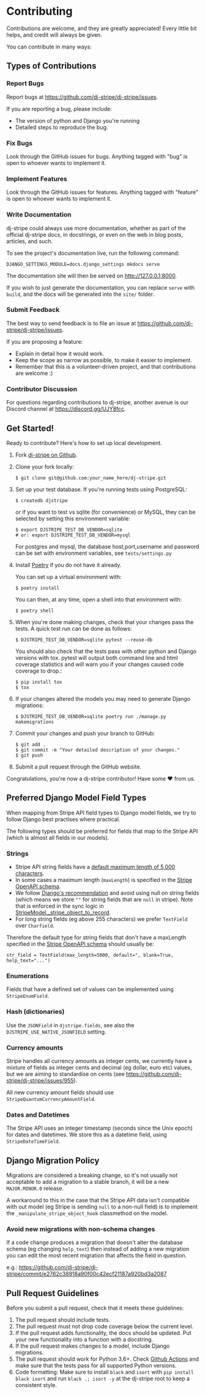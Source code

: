 # Contributing

Contributions are welcome, and they are greatly appreciated! Every little bit helps, and
credit will always be given.

You can contribute in many ways:

## Types of Contributions

### Report Bugs

Report bugs at <https://github.com/dj-stripe/dj-stripe/issues>.

If you are reporting a bug, please include:

-   The version of python and Django you're running
-   Detailed steps to reproduce the bug.

### Fix Bugs

Look through the GitHub issues for bugs. Anything tagged with "bug" is open to whoever
wants to implement it.

### Implement Features

Look through the GitHub issues for features. Anything tagged with "feature" is open to
whoever wants to implement it.

### Write Documentation

dj-stripe could always use more documentation, whether as part of the official dj-stripe
docs, in docstrings, or even on the web in blog posts, articles, and such.

To see the project's documentation live, run the following command:

    DJANGO_SETTINGS_MODULE=docs.django_settings mkdocs serve

The documentation site will then be served on <http://127.0.0.1:8000>.

If you wish to just generate the documentation, you can replace `serve` with `build`,
and the docs will be generated into the `site/` folder.

### Submit Feedback

The best way to send feedback is to file an issue at
<https://github.com/dj-stripe/dj-stripe/issues>.

If you are proposing a feature:

-   Explain in detail how it would work.
-   Keep the scope as narrow as possible, to make it easier to implement.
-   Remember that this is a volunteer-driven project, and that contributions are welcome
    :)

### Contributor Discussion

For questions regarding contributions to dj-stripe, another avenue is our Discord
channel at <https://discord.gg/UJY8fcc>.

## Get Started!

Ready to contribute? Here's how to set up local development.

1.  Fork [dj-stripe on Github](https://github.com/dj-stripe/dj-stripe).

2.  Clone your fork locally:

        $ git clone git@github.com:your_name_here/dj-stripe.git

3.  Set up your test database. If you're running tests using PostgreSQL:

        $ createdb djstripe

    or if you want to test vs sqlite (for convenience) or MySQL, they can be selected by
    setting this environment variable:

        $ export DJSTRIPE_TEST_DB_VENDOR=sqlite
        # or: export DJSTRIPE_TEST_DB_VENDOR=mysql

    For postgres and mysql, the database host,port,username and password can be set with
    environment variables, see `tests/settings.py`

4.  Install [Poetry](https://python-poetry.org/) if you do not have it already.

    You can set up a virtual environment with:

        $ poetry install

    You can then, at any time, open a shell into that environment with:

        $ poetry shell

5.  When you're done making changes, check that your changes pass the tests. A quick
    test run can be done as follows:

        $ DJSTRIPE_TEST_DB_VENDOR=sqlite pytest --reuse-db

    You should also check that the tests pass with other python and Django versions with
    tox. pytest will output both command line and html coverage statistics and will warn
    you if your changes caused code coverage to drop.:

        $ pip install tox
        $ tox

6.  If your changes altered the models you may need to generate Django migrations:

        $ DJSTRIPE_TEST_DB_VENDOR=sqlite poetry run ./manage.py makemigrations

7.  Commit your changes and push your branch to GitHub:

        $ git add .
        $ git commit -m "Your detailed description of your changes."
        $ git push

8.  Submit a pull request through the GitHub website.

Congratulations, you're now a dj-stripe contributor! Have some ♥ from us.

## Preferred Django Model Field Types

When mapping from Stripe API field types to Django model fields, we try to follow Django
best practises where practical.

The following types should be preferred for fields that map to the Stripe API (which is
almost all fields in our models).

### Strings

-   Stripe API string fields have a [default maximum length of 5,000
    characters](https://github.com/stripe/openapi/issues/26#issuecomment-392957633).
-   In some cases a maximum length (`maxLength`) is specified in the [Stripe OpenAPI
    schema](https://github.com/stripe/openapi/tree/master/openapi).
-   We follow [Django's
    recommendation](https://docs.djangoproject.com/en/dev/ref/models/fields/#null) and
    avoid using null on string fields (which means we store `""` for string fields that
    are `null` in stripe). Note that is enforced in the sync logic in
    [StripeModel.\_stripe_object_to_record](https://github.com/dj-stripe/dj-stripe/blob/master/djstripe/models/base.py).
-   For long string fields (eg above 255 characters) we prefer `TextField` over
    `Charfield`.

Therefore the default type for string fields that don't have a maxLength specified in
the [Stripe OpenAPI schema](https://github.com/stripe/openapi/tree/master/openapi)
should usually be:

    str_field = TextField(max_length=5000, default=", blank=True, help_text="...")

### Enumerations

Fields that have a defined set of values can be implemented using `StripeEnumField`.

### Hash (dictionaries)

Use the `JSONField` in `djstripe.fields`, see also the `DJSTRIPE_USE_NATIVE_JSONFIELD`
setting.

### Currency amounts

Stripe handles all currency amounts as integer cents, we currently have a mixture of
fields as integer cents and decimal (eg dollar, euro etc) values, but we are aiming to
standardise on cents (see <https://github.com/dj-stripe/dj-stripe/issues/955>).

All new currency amount fields should use `StripeQuantumCurrencyAmountField`.

### Dates and Datetimes

The Stripe API uses an integer timestamp (seconds since the Unix epoch) for dates and
datetimes. We store this as a datetime field, using `StripeDateTimeField`.

## Django Migration Policy

Migrations are considered a breaking change, so it's not usually not acceptable to add a
migration to a stable branch, it will be a new `MAJOR.MINOR.0` release.

A workaround to this in the case that the Stripe API data isn't compatible with out
model (eg Stripe is sending `null` to a non-null field) is to implement the
`_manipulate_stripe_object_hook` classmethod on the model.

### Avoid new migrations with non-schema changes

If a code change produces a migration that doesn't alter the database schema (eg
changing `help_text`) then instead of adding a new migration you can edit the most
recent migration that affects the field in question.

e.g.:
<https://github.com/dj-stripe/dj-stripe/commit/e2762c38918a90f00c42ecf21187a920bd3a2087>

## Pull Request Guidelines

Before you submit a pull request, check that it meets these guidelines:

1.  The pull request should include tests.
2.  The pull request must not drop code coverage below the current level.
3.  If the pull request adds functionality, the docs should be updated. Put your new
    functionality into a function with a docstring.
4.  If the pull request makes changes to a model, include Django migrations.
5.  The pull request should work for Python 3.6+. Check [Github
    Actions](https://github.com/dj-stripe/dj-stripe/actions) and make sure that the
    tests pass for all supported Python versions.
6.  Code formatting: Make sure to install `black` and `isort` with `pip install black isort` and run `black .; isort -y` at the dj-stripe root to keep a consistent style.
